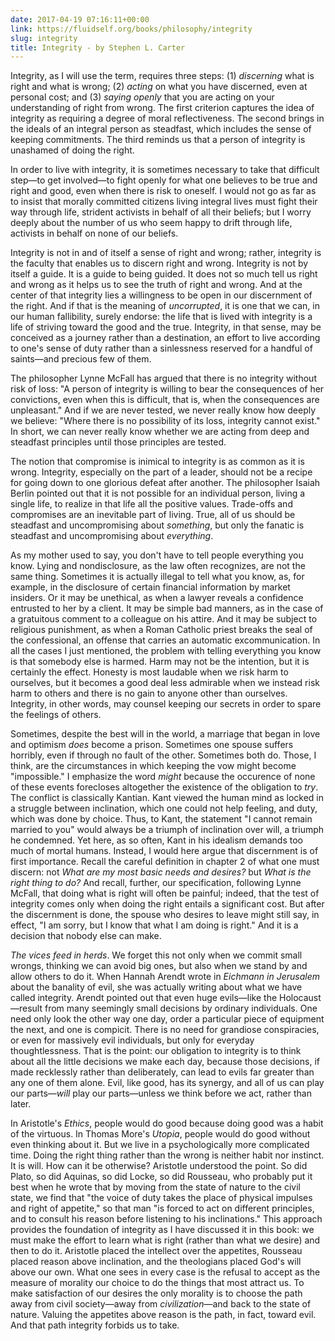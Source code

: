 ```yaml
---
date: 2017-04-19 07:16:11+00:00
link: https://fluidself.org/books/philosophy/integrity
slug: integrity
title: Integrity - by Stephen L. Carter
---
```


Integrity, as I will use the term, requires three steps: (1) _discerning_ what is right and what is wrong; (2) _acting_ on what you have discerned, even at personal cost; and (3) _saying openly_ that you are acting on your understanding of right from wrong. The first criterion captures the idea of integrity as requiring a degree of moral reflectiveness. The second brings in the ideals of an integral person as steadfast, which includes the sense of keeping commitments. The third reminds us that a person of integrity is unashamed of doing the right.

In order to live with integrity, it is sometimes necessary to take that difficult step—to get involved—to fight openly for what one believes to be true and right and good, even when there is risk to oneself. I would not go as far as to insist that morally committed citizens living integral lives must fight their way through life, strident activists in behalf of all their beliefs; but I worry deeply about the number of us who seem happy to drift through life, activists in behalf on none of our beliefs.

Integrity is not in and of itself a sense of right and wrong; rather, integrity is the faculty that enables us to discern right and wrong. Integrity is not by itself a guide. It is a guide to being guided. It does not so much tell us right and wrong as it helps us to see the truth of right and wrong. And at the center of that integrity lies a willingness to be open in our discernment of the right. And if that is the meaning of _uncorrupted_, it is one that we can, in our human fallibility, surely endorse: the life that is lived with integrity is a life of striving toward the good and the true. Integrity, in that sense, may be conceived as a journey rather than a destination, an effort to live according to one's sense of duty rather than a sinlessness reserved for a handful of saints—and precious few of them.

The philosopher Lynne McFall has argued that there is no integrity without risk of loss: "A person of integrity is willing to bear the consequences of her convictions, even when this is difficult, that is, when the consequences are unpleasant." And if we are never tested, we never really know how deeply we believe: "Where there is no possibility of its loss, integrity cannot exist." In short, we can never really know whether we are acting from deep and steadfast principles until those principles are tested.

The notion that compromise is inimical to integrity is as common as it is wrong. Integrity, especially on the part of a leader, should not be a recipe for going down to one glorious defeat after another. The philosopher Isaiah Berlin pointed out that it is not possible for an individual person, living a single life, to realize in that life all the positive values. Trade-offs and compromises are an inevitable part of living. True, all of us should be steadfast and uncompromising about _something_, but only the fanatic is steadfast and uncompromising about _everything_.

As my mother used to say, you don't have to tell people everything you know. Lying and nondisclosure, as the law often recognizes, are not the same thing. Sometimes it is actually illegal to tell what you know, as, for example, in the disclosure of certain financial information by market insiders. Or it may be unethical, as when a lawyer reveals a confidence entrusted to her by a client. It may be simple bad manners, as in the case of a gratuitous comment to a colleague on his attire. And it may be subject to religious punishment, as when a Roman Catholic priest breaks the seal of the confessional, an offense that carries an automatic excommunication. In all the cases I just mentioned, the problem with telling everything you know is that somebody else is harmed. Harm may not be the intention, but it is certainly the effect. Honesty is most laudable when we risk harm to ourselves, but it becomes a good deal less admirable when we instead risk harm to others and there is no gain to anyone other than ourselves. Integrity, in other words, may counsel keeping our secrets in order to spare the feelings of others.

Sometimes, despite the best will in the world, a marriage that began in love and optimism _does_ become a prison. Sometimes one spouse suffers horribly, even if through no fault of the other. Sometimes both do. Those, I think, are the circumstances in which keeping the vow might become "impossible." I emphasize the word _might_ because the occurence of none of these events forecloses altogether the existence of the obligation to _try_. The conflict is classically Kantian. Kant viewed the human mind as locked in a struggle between inclination, which one could not help feeling, and duty, which was done by choice. Thus, to Kant, the statement "I cannot remain married to you" would always be a triumph of inclination over will, a triumph he condemned. Yet here, as so often, Kant in his idealism demands too much of mortal humans. Instead, I would here argue that discernment is of first importance. Recall the careful definition in chapter 2 of what one must discern: not _What are my most basic needs and desires?_ but _What is the right thing to do?_ And recall, further, our specification, following Lynne McFall, that doing what is right will often be painful; indeed, that the test of integrity comes only when doing the right entails a significant cost. But after the discernment is done, the spouse who desires to leave might still say, in effect, "I am sorry, but I know that what I am doing is right." And it is a decision that nobody else can make.

_The vices feed in herds_. We forget this not only when we commit small wrongs, thinking we can avoid big ones, but also when we stand by and allow others to do it. When Hannah Arendt wrote in _Eichmann in Jerusalem_ about the banality of evil, she was actually writing about what we have called integrity. Arendt pointed out that even huge evils—like the Holocaust—result from many seemingly small decisions by ordinary individuals. One need only look the other way one day, order a particular piece of equipment the next, and one is compicit. There is no need for grandiose conspiracies, or even for massively evil individuals, but only for everyday thoughtlessness. That is the point: our obligation to integrity is to think about all the little decisions we make each day, because those decisions, if made recklessly rather than deliberately, can lead to evils far greater than any one of them alone. Evil, like good, has its synergy, and all of us can play our parts—_will_ play our parts—unless we think before we act, rather than later.

In Aristotle's _Ethics_, people would do good because doing good was a habit of the virtuous. In Thomas More's _Utopia_, people would do good without even thinking about it. But we live in a psychologically more complicated time. Doing the right thing rather than the wrong is neither habit nor instinct. It is will. How can it be otherwise? Aristotle understood the point. So did Plato, so did Aquinas, so did Locke, so did Rousseau, who probably put it best when he wrote that by moving from the state of nature to the civil state, we find that "the voice of duty takes the place of physical impulses and right of appetite," so that man "is forced to act on different principles, and to consult his reason before listening to his inclinations." This approach provides the foundation of integrity as I have discussed it in this book: we must make the effort to learn what is right (rather than what we desire) and then to do it. Aristotle placed the intellect over the appetites, Rousseau placed reason above inclination, and the theologians placed God's will above our own. What one sees in every case is the refusal to accept as the measure of morality our choice to do the things that most attract us. To make satisfaction of our desires the only morality is to choose the path away from civil society—away from _civilization_—and back to the state of nature. Valuing the appetites above reason is the path, in fact, toward evil. And that path integrity forbids us to take.
